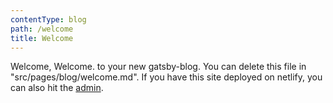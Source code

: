 ```yaml
---
contentType: blog
path: /welcome
title: Welcome
---
```

Welcome, Welcome. to your new gatsby-blog. You can delete this file in "src/pages/blog/welcome.md". If you have this site deployed on netlify, you can also hit the [admin](/admin).